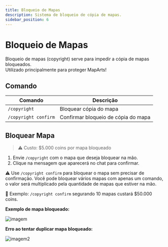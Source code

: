 ```yaml
---
title: Bloqueio de Mapas
description: Sistema de bloqueio de cópia de mapas.
sidebar_position: 6
---
```


# Bloqueio de Mapas

Bloqueio de mapas (copyright) serve para impedir a cópia de mapas bloqueados.  
Utilizado principalmente para proteger MapArts!

## Comando

| Comando | Descrição |
| ------- | --------- |
| `/copyright` | Bloquear cópia do mapa |
| `/copyright confirm` | Confirmar bloqueio de cópia do mapa | 

## Bloquear Mapa

> ⚠️ Custo: $5.000 coins por mapa bloqueado

1. Envie `/copyright` com o mapa que deseja bloquear na mão.
2. Clique na mensagem que aparecerá no chat para confirmar.

⚠️ Use `/copyright confirm` para bloquear o mapa sem precisar de confirmação. Você pode bloquear vários mapas com apenas um comando, o valor será multiplicado pela quantidade de mapas que estiver na mão.

🎯 Exemplo: `/copyright confirm` segurando 10 mapas custará $50.000 coins.

**Exemplo de mapa bloqueado:**

![imagem](https://i.imgur.com/ilFyA0N.png)

**Erro ao tentar duplicar mapa bloqueado:**

![imagem2](https://i.imgur.com/x4Zs4a4.png)